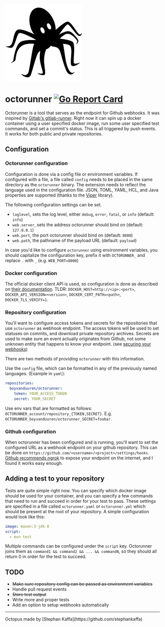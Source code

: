 <a href="#octopus"><img src="https://github.com/boyvanduuren/octorunner/raw/master/assets/logo/octorunner_01.png" width="250" /></a>

# octorunner [![Go Report Card](https://goreportcard.com/badge/github.com/boyvanduuren/octorunner)](https://goreportcard.com/report/github.com/boyvanduuren/octorunner)

Octorunner is a tool that serves as the endpoint for Github webhooks. It was inspired by [Gitlab's gitlab-runner](https://docs.gitlab.com/runner/).
Right now it can spin up a docker container using a user specified docker image, run some user specified test commands, and set a commit's status. This is all triggered by push events. It works for both public and private repositories.

## Configuration

### Octorunner configuration

Configuration is done via a config file or environment variables. If configured with a file, a file called `config` needs to be placed
in the same directory as the `octorunner` binary. The extension needs to reflect the language used in the configuration file.
JSON, TOML, YAML, HCL, and Java properties are supported (thanks to the [Viper](https://github.com/spf13/viper) library).

The following configuration settings can be set.

* `loglevel`, sets the log level, either `debug`, `error`, `fatal`, or `info` (default: `info`)
* `web.server`, sets the address octorunner should bind on (default: `127.0.0.1`)
* `web.port`, the port octorunner should bind on (default: `8080`)
* `web.path`, the pathname of the payload URL (default: `payload`)

In case you'd like to configure `octorunner` using environment variables, you should capitalize the configuration key, prefix it with `OCTORUNNER_`
and replace `.` with `_` (e.g. `WEB_PORT=8000`)

### Docker configuration

The official docker client API is used, so configuration is done as described on [their documentation](https://godoc.org/github.com/docker/docker/client#NewEnvClient).
TLDR: `DOCKER_HOST=http://<ip>:<port>`, `DOCKER_API_VERSION=<version>`, `DOCKER_CERT_PATH=<path>`, `DOCKER_TLS_VERIFY=1`.

### Repository configuration

You'll want to configure access tokens and secrets for the repositories that use `octorunner` as webhook endpoint. The access tokens
will be used to set statuses on commits, and download private repository archives. Secrets are used to make sure an event actually originates from Github, not some unknown
entity that happens to know your endpoint. (see [securing your webhooks](https://developer.github.com/webhooks/securing/))

There are two methods of providing `octorunner` with this information.

Use the `config` file, which can be formatted in any of the previously named languages. (Example in `yaml`):

```yaml
repositories:
  boyvanduuren/octorunner:
    token: YOUR_ACCESS_TOKEN
    secret: YOUR_SECRET
```

Use env vars that are formatted as follows: `OCTORUNNER_account/repository_{TOKEN,SECRET}`. E.g. `OCTORUNNER_boyvanduuren/octorunner_SECRET=foobar`.

### Github configuration

When octorunner has been configured and is running, you'll want to set the configured URL as a webhook endpoint on your github repository. This can be done on `https://github.com/<username>/<project>/settings/hooks`.
[Github recommends ngrok](https://developer.github.com/webhooks/configuring/) to expose your endpoint on the internet, and I found
it works easy enough.

## Adding a test to your repository

Tests are quite simple right now. You can specify which docker image should be used for your container, and you can specify
a few commands that need to run and succeed in order for your test to pass.
These settings are specified in a file called `octorunner.yaml` or `octorunner.yml` which should be present at the root of your
repository.
A simple configuration would look like this:

```yaml
image: maven:3-jdk-8
script:
  - mvn test
```
Multiple commands can be configured under the `script` key. Octorunner joins them as `command1 && command2 && ... && commandN`, so
they should all return 0 in order for the test to succeed.

## TODO

* ~~Make sure repository config can be passed as environment variables~~
* Handle pull request events
* ~~Store test output~~
* Write more and proper tests
* Add an option to setup webhooks automatically

<hr />
<a name="octopus" />
Octopus made by [Stephan Kaffa](https://github.com/stephankaffa)
